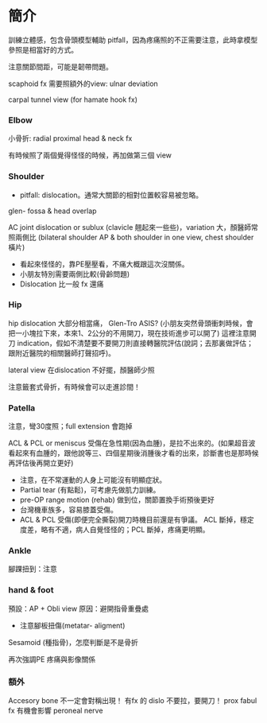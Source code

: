 # 簡介
訓練立體感，包含骨頭模型輔助
pitfall，因為疼痛照的不正需要注意，此時拿模型參照是相當好的方式。

注意關節間距，可能是韌帶問題。

scaphoid fx 需要照額外的view: ulnar deviation

carpal tunnel view (for hamate hook fx)

### Elbow
小骨折: radial proximal head & neck fx

有時候照了兩個覺得怪怪的時候，再加做第三個 view

### Shoulder
* pitfall: dislocation。通常大關節的相對位置較容易被忽略。

glen- fossa & head overlap

AC joint dislocation or sublux (clavicle 翹起來一些些)，variation 大，顏醫師常照兩側比 (bilateral shoulder AP & both shoulder in one view, chest shoulder 橫片)

* 看起來怪怪的，靠PE壓壓看，不痛大概跟這次沒關係。
* 小朋友特別需要兩側比較(骨齡問題)
* Dislocation 比一般 fx 還痛

### Hip
hip dislocation 大部分相當痛，
Glen-Tro
ASIS? (小朋友突然骨頭衝刺時候，會把一小塊拉下來，本來1、2公分的不用開刀，現在技術進步可以開了)
這裡注意開刀 indication，假如不清楚要不要開刀則直接轉醫院評估(說詞；去那裏做評估；跟附近醫院的相關醫師打聲招呼)。

lateral view 在dislocation 不好擺，顏醫師少照

注意籤套式骨折，有時候會可以走進診間！

### Patella
注意，彎30度照；full extension 會跑掉

ACL & PCL or meniscus 受傷在急性期(因為血腫)，是拉不出來的。(如果超音波看起來有血腫的，跟他說等三、四個星期後消腫後才看的出來，診斷書也是那時候再評估後再開立更好)
* 注意，在不常運動的人身上可能沒有明顯症狀。
* Partial tear (有點鬆)，可考慮先做肌力訓練。
* pre-OP range motion (rehab) 做到位，關節置換手術預後更好
* 台灣機車族多，容易膝蓋受傷。
* ACL & PCL 受傷(即便完全撕裂)開刀時機目前還是有爭議。
ACL 斷掉，穩定度差，略有不適，病人自覺怪怪的；PCL 斷掉，疼痛更明顯。

### Ankle
腳踝扭到：注意

### hand & foot
預設：AP + Obli view
原因：避開指骨重疊處

* 注意腳板扭傷(metatar- aligment)

Sesamoid (種指骨)，怎麼判斷是不是骨折

再次強調PE 疼痛與影像關係

### 額外
Accesory bone 不一定會對稱出現！
有fx 的 dislo 不要拉，要開刀！
prox fabul fx 有機會影響 peroneal nerve